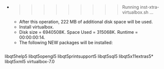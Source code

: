 * >>>>>>>>> Running inst-xtra-virtualbox.sh ...
  * After this operation, 222 MB of additional disk space will be used.
  * Install virtualbox.
  * Disk size = 6940508K. Space Used = 315068K. Runtime = 00:00:00:14.
  * The following NEW packages will be installed:
  ```bash
libqt5help5 libqt5opengl5 libqt5printsupport5 libqt5sql5 libqt5x11extras5*
libqt5xml5 virtualbox-7.0
  ```
